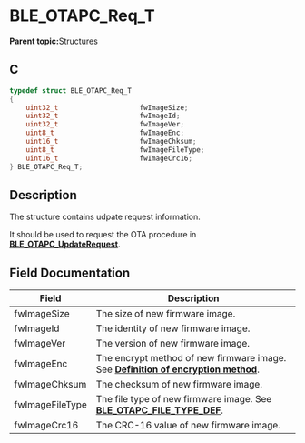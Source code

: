# BLE\_OTAPC\_Req\_T

**Parent topic:**[Structures](GUID-EC15A075-E242-42DD-8E5A-738EB3C8CD49.md)

## C

```c
typedef struct BLE_OTAPC_Req_T
{
    uint32_t                    fwImageSize;
    uint32_t                    fwImageId;
    uint32_t                    fwImageVer;
    uint8_t                     fwImageEnc;
    uint16_t                    fwImageChksum;
    uint8_t                     fwImageFileType;
    uint16_t                    fwImageCrc16;
} BLE_OTAPC_Req_T;
```

## Description

The structure contains udpate request information.

It should be used to request the OTA procedure in **[BLE\_OTAPC\_UpdateRequest](GUID-A31CF5F9-8362-448E-A136-57C5D4088345.md)**.

## Field Documentation

|Field|Description|
|-----|-----------|
|fwImageSize|The size of new firmware image.|
|fwImageId|The identity of new firmware image.|
|fwImageVer|The version of new firmware image.|
|fwImageEnc|The encrypt method of new firmware image. See **[Definition of encryption method](GUID-19484883-2CB0-4497-A6CF-3A4254BBF654.md)**.|
|fwImageChksum|The checksum of new firmware image.|
|fwImageFileType|The file type of new firmware image. See **[BLE\_OTAPC\_FILE\_TYPE\_DEF](GUID-C30E1348-8DF2-4AA6-9F1C-7F3D6EB12FC3.md)**.|
|fwImageCrc16|The CRC-16 value of new firmware image.|

